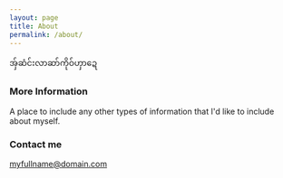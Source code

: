 ```yaml
---
layout: page
title: About
permalink: /about/
---
```


အ်ှဆံင်းလာဆာ်ကိုဝ်ဟှာဍေ

### More Information

A place to include any other types of information that I'd like to include about myself.

### Contact me

[myfullname@domain.com](mailto:sawthinkarnayhtoo@gmail.com)
